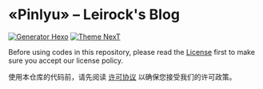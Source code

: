 «Pinlyu» – Leirock's Blog
======================

[![Generator Hexo](https://img.shields.io/badge/Generator-Hexo-blue?style=flat-square&logo=hexo)](https://github.com/hexojs/hexo)
[![Theme NexT](https://img.shields.io/badge/Theme-NexT-black?&style=flat-square&logo=github)](https://github.com/next-theme/hexo-theme-next)

Before using codes in this repository, please read the [License](LICENSE.md#pinlyu--leirocks-blog) first to make sure you accept our license policy.

使用本仓库的代码前，请先阅读 [许可协议](LICENSE.md#频率--班班的博客) 以确保您接受我们的许可政策。
